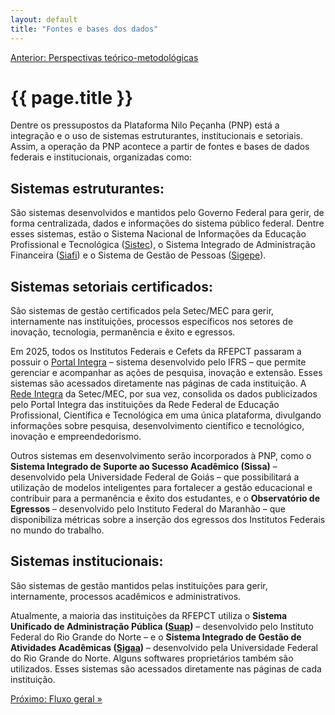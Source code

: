 ```yaml
---
layout: default
title: "Fontes e bases dos dados"
---
```


<!-- Parte de Navegação

Veja qual é a o nome da próxima página e da anterior e adicione abaixo no formato:

[Anterior: Nome da páginas](/documentacao/caminho_do_arquivo)
[Próximo: Nome da páginas »](/documentacao/caminho_do_arquivo) 
-->

[Anterior: Perspectivas teórico-metodológicas](/documentacao/metodologia/perpectivas_teorico_metodologicas)


# {{ page.title }}

Dentre os pressupostos da Plataforma Nilo Peçanha (PNP) está a integração e o uso de sistemas estruturantes, institucionais e setoriais. Assim, a operação da PNP acontece a partir de fontes e bases de dados federais e institucionais, organizadas como:

## Sistemas estruturantes:

São sistemas desenvolvidos e mantidos pelo Governo Federal para gerir, de forma centralizada, dados e informações do sistema público federal.
Dentre esses sistemas, estão o Sistema Nacional de Informações da Educação Profissional e Tecnológica ([Sistec](https://sistec.mec.gov.br)), o Sistema Integrado de Administração Financeira ([Siafi](https://www.gov.br/tesouronacional/pt-br/siafi)) e o Sistema de Gestão de Pessoas ([Sigepe](https://www.gov.br/servidor)).

## Sistemas setoriais certificados:

São sistemas de gestão certificados pela Setec/MEC para gerir, internamente nas instituições, processos específicos nos setores de inovação, tecnologia, permanência e êxito e egressos.

Em 2025, todos os Institutos Federais e Cefets da RFEPCT passaram a possuir o [Portal Integra](https://integra.ifrs.edu.br/vitrine/integra)  – sistema desenvolvido pelo IFRS – que permite gerenciar e acompanhar as ações de pesquisa, inovação e extensão. Esses sistemas são acessados diretamente nas páginas de cada instituição. A [Rede Integra](https://redeintegra.mec.gov.br)  da Setec/MEC, por sua vez, consolida os dados publicizados pelo Portal Integra das instituições da Rede Federal de Educação Profissional, Científica e Tecnológica em uma única plataforma, divulgando informações sobre pesquisa, desenvolvimento científico e tecnológico, inovação e empreendedorismo.

Outros sistemas em desenvolvimento serão incorporados à PNP, como o **Sistema Integrado de Suporte ao Sucesso Acadêmico (Sissa)** – desenvolvido pela Universidade Federal de Goiás – que possibilitará a utilização de modelos inteligentes para fortalecer a gestão educacional e contribuir para a permanência e êxito dos estudantes, e o **Observatório de Egressos** – desenvolvido pelo Instituto Federal do Maranhão – que disponibiliza métricas sobre a inserção dos egressos dos Institutos Federais no mundo do trabalho.

## Sistemas institucionais:

São sistemas de gestão mantidos pelas instituições para gerir, internamente, processos acadêmicos e administrativos.

Atualmente, a maioria das instituições da RFEPCT utiliza o **Sistema Unificado de Administração Pública ([Suap](https://portal.suap.ifrn.edu.br/))**  – desenvolvido pelo Instituto Federal do Rio Grande do Norte – e o **Sistema Integrado de Gestão de Atividades Acadêmicas ([Sigaa](https://www.portalcooperacao.info.ufrn.br/))** –  desenvolvido pela Universidade Federal do Rio Grande do Norte. Alguns softwares proprietários também são utilizados. Esses sistemas são acessados diretamente nas páginas de cada instituição.

[Próximo: Fluxo geral »](/documentacao/metodologia/fluxo_geral)